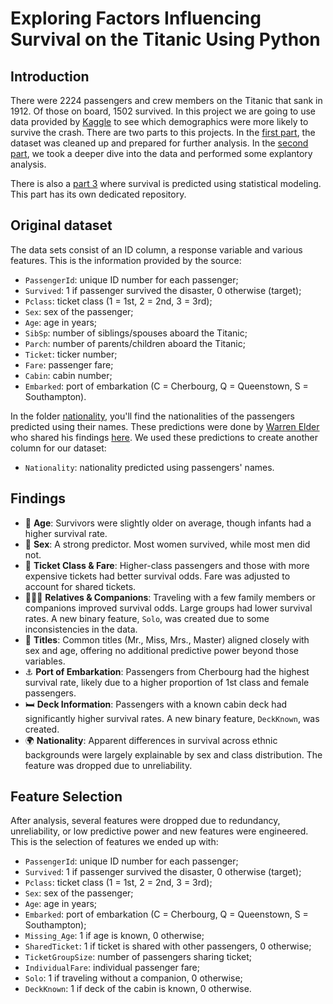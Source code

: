 # Exploring Factors Influencing Survival on the Titanic Using Python

## Introduction
There were 2224 passengers and crew members on the Titanic that sank in 1912. Of those on board, 1502 survived. In this project we are going to use data provided by [Kaggle](https://www.kaggle.com/competitions/titanic) to see which demographics were more likely to survive the crash. There are two parts to this projects. In the [first part](https://github.com/mea45/titanic_eda/blob/main/preprocessing.ipynb), the dataset was cleaned up and prepared for further analysis. In the [second part](https://github.com/mea45/titanic_eda/blob/main/exploratory_data_analysis.ipynb), we took a deeper dive into the data and performed some explantory analysis.

There is also a [part 3](https://github.com/mea45/titanic-ml) where survival is predicted using statistical modeling. This part has its own dedicated repository.

## Original dataset
The data sets consist of an ID column, a response variable and various features. This is the information provided by the source:
- `PassengerId`: unique ID number for each passenger;
- `Survived`: 1 if passenger survived the disaster, 0 otherwise (target);
- `Pclass`: ticket class (1 = 1st, 2 = 2nd, 3 = 3rd);
- `Sex`: sex of the passenger;
- `Age`: age in years;
- `SibSp`: number of siblings/spouses aboard the Titanic;
- `Parch`: number of parents/children aboard the Titanic;
- `Ticket`: ticker number;
- `Fare`: passenger fare;
- `Cabin`: cabin number;
- `Embarked`: port of embarkation (C = Cherbourg, Q = Queenstown, S = Southampton).

In the folder [nationality](https://github.com/mea45/titanic_eda/tree/main/nationality), you'll find the nationalities of the passengers predicted using their names. These predictions were done by [Warren Elder](https://www.kaggle.com/warrenelder) who shared his findings [here](https://www.kaggle.com/datasets/warrenelder/titanic-passenger-nationalities/data). We used these predictions to create another column for our dataset:
- `Nationality`: nationality predicted using passengers' names.

## Findings
- 👶 **Age**: Survivors were slightly older on average, though infants had a higher survival rate.
- 🚻 **Sex**: A strong predictor. Most women survived, while most men did not.
- 🎫 **Ticket Class & Fare**: Higher-class passengers and those with more expensive tickets had better survival odds. Fare was adjusted to account for shared tickets.
- 👨‍👩‍👧 **Relatives & Companions**: Traveling with a few family members or companions improved survival odds. Large groups had lower survival rates. A new binary feature, `Solo`, was created due to some inconsistencies in the data.
- 🎩 **Titles**: Common titles (Mr., Miss, Mrs., Master) aligned closely with sex and age, offering no additional predictive power beyond those variables.
- ⚓ **Port of Embarkation**: Passengers from Cherbourg had the highest survival rate, likely due to a higher proportion of 1st class and female passengers.
- 🛏️ **Deck Information**: Passengers with a known cabin deck had significantly higher survival rates. A new binary feature, `DeckKnown`, was created.
- 🌍 **Nationality**: Apparent differences in survival across ethnic backgrounds were largely explainable by sex and class distribution. The feature was dropped due to unreliability.

## Feature Selection

After analysis, several features were dropped due to redundancy, unreliability, or low predictive power and new features were engineered. This is the selection of features we ended up with:
- `PassengerId`: unique ID number for each passenger; 
- `Survived`: 1 if passenger survived the disaster, 0 otherwise (target); 
- `Pclass`: ticket class (1 = 1st, 2 = 2nd, 3 = 3rd); 
- `Sex`: sex of the passenger; 
- `Age`: age in years; 
- `Embarked`: port of embarkation (C = Cherbourg, Q = Queenstown, S = Southampton);
- `Missing_Age`: 1 if age is known, 0 otherwise; 
- `SharedTicket`: 1 if ticket is shared with other passengers, 0 otherwise; 
- `TicketGroupSize`: number of passengers sharing ticket; 
- `IndividualFare`: individual passenger fare;
- `Solo`: 1 if traveling without a companion, 0 otherwise; 
- `DeckKnown`: 1 if deck of the cabin is known, 0 otherwise.
